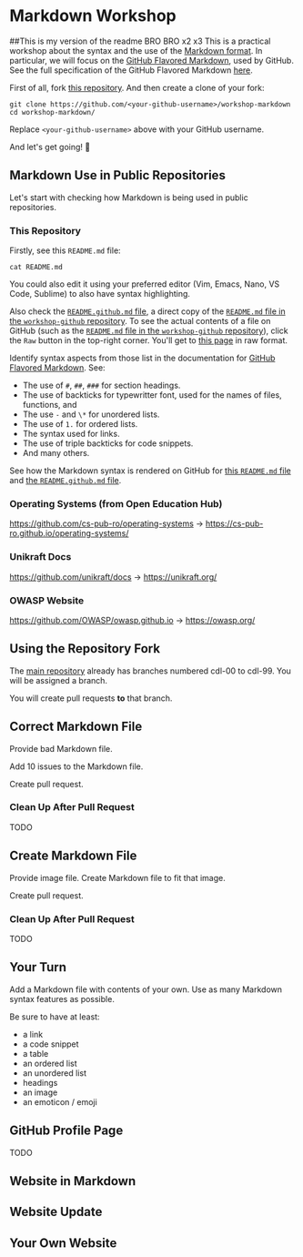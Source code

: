 # Markdown Workshop
##This is my version of the readme BRO BRO x2 x3
This is a practical workshop about the syntax and the use of the [Markdown format](https://www.markdownguide.org/basic-syntax/).
In particular, we will focus on the [GitHub Flavored Markdown](https://docs.github.com/en/get-started/writing-on-github/getting-started-with-writing-and-formatting-on-github/basic-writing-and-formatting-syntax), used by GitHub.
See the full specification of the GitHub Flavored Markdown [here](https://github.github.com/gfm/).

First of all, fork [this repository](https://github.com/rosedu/workshop-markdown).
And then create a clone of your fork:

```console
git clone https://github.com/<your-github-username>/workshop-markdown
cd workshop-markdown/
```

Replace `<your-github-username>` above with your GitHub username.

And let's get going! 🚀

## Markdown Use in Public Repositories

Let's start with checking how Markdown is being used in public repositories.

### This Repository

Firstly, see this `README.md` file:

```console
cat README.md
```

You could also edit it using your preferred editor (Vim, Emacs, Nano, VS Code, Sublime) to also have syntax highlighting.

Also check the [`README.github.md` file](#README.github.md), a direct copy of the [`README.md` file in the `workshop-github` repository](https://github.com/rosedu/workshop-github).
To see the actual contents of a file on GitHub (such as the [`README.md` file in the `workshop-github` repository](https://github.com/rosedu/workshop-github)), click the `Raw` button in the top-right corner.
You'll get to [this page](https://raw.githubusercontent.com/rosedu/workshop-github/refs/heads/main/README.md) in raw format.

Identify syntax aspects from those list in the documentation for [GitHub Flavored Markdown](https://docs.github.com/en/get-started/writing-on-github/getting-started-with-writing-and-formatting-on-github/basic-writing-and-formatting-syntax).
See:

- The use of `#`, `##`, `###` for section headings.
- The use of backticks for typewritter font, used for the names of files, functions, and 
- The use `-` and `\*` for unordered lists.
- The use of `1.` for ordered lists.
- The syntax used for links.
- The use of triple backticks for code snippets.
- And many others.

See how the Markdown syntax is rendered on GitHub for [this `README.md` file](TODO) and [the `README.github.md` file](TODO).

### Operating Systems (from Open Education Hub)

https://github.com/cs-pub-ro/operating-systems -> https://cs-pub-ro.github.io/operating-systems/

### Unikraft Docs

https://github.com/unikraft/docs -> https://unikraft.org/

### OWASP Website

https://github.com/OWASP/owasp.github.io -> https://owasp.org/

## Using the Repository Fork

The [main repository](https://github.com/rosedu/workshop-markdown) already has branches numbered cdl-00 to cdl-99.
You will be assigned a branch.

You will create pull requests **to** that branch.

## Correct Markdown File

Provide bad Markdown file.

Add 10 issues to the Markdown file.

Create pull request.

### Clean Up After Pull Request

TODO

## Create Markdown File

Provide image file.
Create Markdown file to fit that image.

Create pull request.

### Clean Up After Pull Request

TODO

## Your Turn

Add a Markdown file with contents of your own.
Use as many Markdown syntax features as possible.

Be sure to have at least:

- a link
- a code snippet
- a table
- an ordered list
- an unordered list
- headings
- an image
- an emoticon / emoji

## GitHub Profile Page

TODO

## Website in Markdown

## Website Update

## Your Own Website
